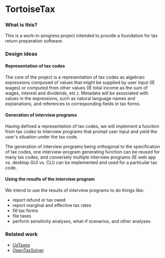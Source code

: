 # TortoiseTax

### What is this?

This is a work-in-progress project intended to provide a foundation for tax return
preparation software.

### Design ideas

#### Representation of tax codes

The core of the project is a representation of tax codes as algebraic expressions
composed of values that might be supplied by user input (IE wages) or computed
from other values (IE total income as the sum of wages, interest and dividends,
etc.). Metadata will be associated with values in the expressions, such as natural
language names and explanations, and references to corresponding fields in tax forms.

#### Generation of interview programs

Having defined a representation of tax codes, we will implement a function
from tax codes to interview programs that prompt user input and yield the user's
situation under the tax code.

The generation of interview programs being orthogonal to the specification of tax
codes, one interview-program generating function can be reused for many tax codes,
and conversely multiple interview programs (IE web app vs. desktop GUI vs. CLI)
can be implemented and used for a particular tax code.

#### Using the results of the interview program

We intend to use the results of interview programs to do things like:
- report refund or tax owed
- report marginal and effective tax rates
- fill tax forms
- file taxes
- perform sensitivity analyses, what-if scenarios, and other analyses

### Related work

- [UsTaxes](https://github.com/ustaxes/UsTaxes#readme)
- [OpenTaxSolver](http://opentaxsolver.sourceforge.net)
